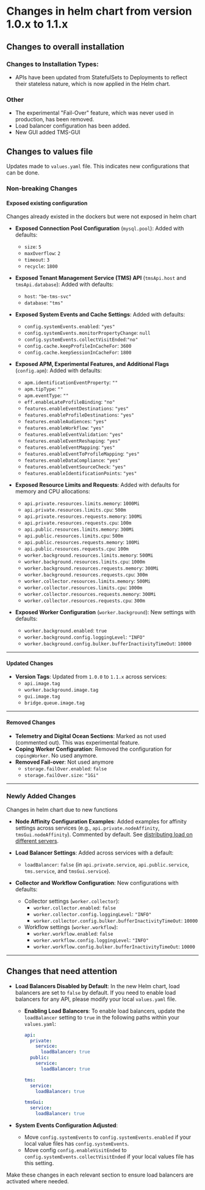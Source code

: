 # Changes in helm chart from version 1.0.x to 1.1.x

## Changes to overall installation

### Changes to Installation Types:

- APIs have been updated from StatefulSets to Deployments to reflect their stateless nature, which is now applied in the
  Helm chart.

### Other

- The experimental "Fail-Over" feature, which was never used in production, has been removed.
- Load balancer configuration has been added.
- New GUI added TMS-GUI

## Changes to values file

Updates made to `values.yaml` file. This indicates new configurations that can be done.

### Non-breaking Changes

#### Exposed existing configuration

Changes already existed in the dockers but were not exposed in helm chart

- **Exposed Connection Pool Configuration** (`mysql.pool`): Added with defaults:
    - `size`: `5`
    - `maxOverflow`: `2`
    - `timeout`: `3`
    - `recycle`: `1800`

- **Exposed Tenant Management Service (TMS) API** (`tmsApi.host` and `tmsApi.database`): Added with defaults:
    - `host`: `"be-tms-svc"`
    - `database`: `"tms"`

- **Exposed System Events and Cache Settings**: Added with defaults:
    - `config.systemEvents.enabled`: `"yes"`
    - `config.systemEvents.monitorPropertyChange`: `null`
    - `config.systemEvents.collectVisitEnded`:`"no"`
    - `config.cache.keepProfileInCacheFor`: `3600`
    - `config.cache.keepSessionInCacheFor`: `1800`

- **Exposed APM, Experimental Features, and Additional Flags** (`config.apm`): Added with defaults:
    - `apm.identificationEventProperty`: `""`
    - `apm.tipType`: `""`
    - `apm.eventType`: `""`
    - `eff.enableLateProfileBinding`: `"no"`
    - `features.enableEventDestinations`: `"yes"`
    - `features.enableProfileDestinations`: `"yes"`
    - `features.enableAudiences`: `"yes"`
    - `features.enableWorkflow`: `"yes"`
    - `features.enableEventValidation`: `"yes"`
    - `features.enableEventReshaping`: `"yes"`
    - `features.enableEventMapping`: `"yes"`
    - `features.enableEventToProfileMapping`: `"yes"`
    - `features.enableDataCompliance`: `"yes"`
    - `features.enableEventSourceCheck`: `"yes"`
    - `features.enableIdentificationPoints`: `"yes"`


- **Exposed Resource Limits and Requests**: Added with defaults for memory and CPU allocations:
    - `api.private.resources.limits.memory`: `1000Mi`
    - `api.private.resources.limits.cpu`: `500m`
    - `api.private.resources.requests.memory`: `100Mi`
    - `api.private.resources.requests.cpu`: `100m`
    - `api.public.resources.limits.memory`: `300Mi`
    - `api.public.resources.limits.cpu`: `500m`
    - `api.public.resources.requests.memory`: `100Mi`
    - `api.public.resources.requests.cpu`: `100m`
    - `worker.background.resources.limits.memory`: `500Mi`
    - `worker.background.resources.limits.cpu`: `1000m`
    - `worker.background.resources.requests.memory`: `300Mi`
    - `worker.background.resources.requests.cpu`: `300m`
    - `worker.collector.resources.limits.memory`: `500Mi`
    - `worker.collector.resources.limits.cpu`: `1000m`
    - `worker.collector.resources.requests.memory`: `300Mi`
    - `worker.collector.resources.requests.cpu`: `300m`

- **Exposed Worker Configuration** (`worker.background`): New settings with defaults:
    - `worker.background.enabled`: `true`
    - `worker.background.config.loggingLevel`: `"INFO"`
    - `worker.background.config.bulker.bufferInactivityTimeOut`: `10000`


---

#### Updated Changes

- **Version Tags**: Updated from `1.0.0` to `1.1.x` across services:
    - `api.image.tag`
    - `worker.background.image.tag`
    - `gui.image.tag`
    - `bridge.queue.image.tag`

---

#### Removed Changes

- **Telemetry and Digital Ocean Sections**: Marked as not used (commented out). This was experimental feature.
- **Coping Worker Configuration**: Removed the configuration for `copingWorker`. No used anymore.
- **Removed Fail-over**: Not used anymore
    - `storage.failOver.enabled`: `false`
    - `storage.failOver.size`: `"1Gi"`

---

### Newly Added Changes

Changes in helm chart due to new functions

- **Node Affinity Configuration Examples**: Added examples for affinity settings across services (e.g.,
  `api.private.nodeAffinity`, `tmsGui.nodeAffinity`). Commented by default. See [distributing load on different servers](../configuration/scaling/distributing_worker_load.md).

- **Load Balancer Settings**: Added across services with a default:
    - `loadBalancer`: `false` (in `api.private.service`, `api.public.service`, `tms.service`, and `tmsGui.service`).

- **Collector and Workflow Configuration**: New configurations with defaults:
    - Collector settings (`worker.collector`):
        - `worker.collector.enabled`: `false`
        - `worker.collector.config.loggingLevel`: `"INFO"`
        - `worker.collector.config.bulker.bufferInactivityTimeOut`: `10000`
    - Workflow settings (`worker.workflow`):
        - `worker.workflow.enabled`: `false`
        - `worker.workflow.config.loggingLevel`: `"INFO"`
        - `worker.workflow.config.bulker.bufferInactivityTimeOut`: `10000`

---

## Changes that need attention

- **Load Balancers Disabled by Default**: In the new Helm chart, load balancers are set to `false` by default. If you
  need to enable load balancers for any API, please modify your local `values.yaml` file.

    - **Enabling Load Balancers**: To enable load balancers, update the `loadBalancer` setting to `true` in the
      following paths within your `values.yaml`:

      ```yaml
      api:
        private:
          service:
            loadBalancer: true
        public:
          service:
            loadBalancer: true
  
      tms:
        service:
          loadBalancer: true
  
      tmsGui:
        service:
          loadBalancer: true
      ```

- **System Events Configuration Adjusted**:
    - Move `config.systemEvents` to `config.systemEvents.enabled` if your local value files has `config.systemEvents`.
    - Move config `config.enableVisitEnded` to `config.systemEvents.collectVisitEnded` if your local values file has
      this setting.

Make these changes in each relevant section to ensure load balancers are activated where needed.